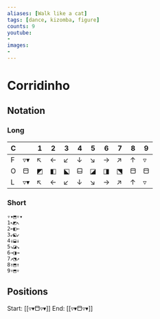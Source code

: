 ```yaml
---
aliases: [Walk like a cat] 
tags: [dance, kizomba, figure]
counts: 9
youtube:
- 
images:
-
---
```


# Corridinho
## Notation
### Long

| C   |     | 1   | 2   | 3   | 4   | 5   | 6   | 7   | 8   | 9    |
| --- | --- | --- | --- | --- | --- | --- | --- | --- | --- | --- |
| F  | ▿▾  | ↖   | ←   | ↙   | ↓   | ↘   | →   | ↗   |   ↑  |  ▿   |
| O   | ⬒   | ◩   | ◧   | ⬕   | ⬓   | ◪   | ◨   | ⬔   | ⬒   |   ⬒  |
| L   | ▿▾  | ↖   | ←   | ↙   | ↓   | ↘   | →   | ↗   |   ↑  |   ▿  |

### Short
```
▿▾⬒▿▾
1↖◩↖
2←◧←
3↙⬕↙
4↓⬓↓
5↘◪↘
6→◨→
7↗⬔↗
8↑⬒↑
9▿⬒▿
```

## Positions
Start: [[▿▾⬒▿▾]]
End: [[▿▾⬒▿▾]]